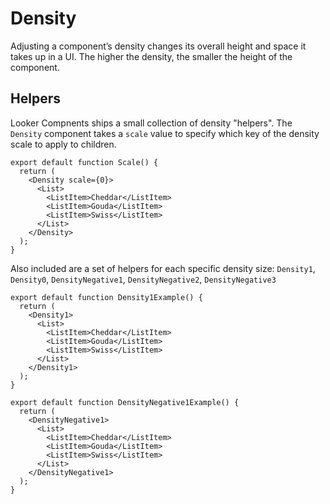 # Density

Adjusting a component’s density changes its overall height and space it takes up in a UI. The higher the density, the smaller the height of the component.

## Helpers

Looker Compnents ships a small collection of density "helpers". The `Density` component takes a `scale` value to specify which key of the density scale to apply to children.

```tsx
export default function Scale() {
  return (
    <Density scale={0}>
      <List>
        <ListItem>Cheddar</ListItem>
        <ListItem>Gouda</ListItem>
        <ListItem>Swiss</ListItem>
      </List>
    </Density>
  );
}
```

Also included are a set of helpers for each specific density size: `Density1`, `Density0`, `DensityNegative1`, `DensityNegative2`, `DensityNegative3`

```tsx
export default function Density1Example() {
  return (
    <Density1>
      <List>
        <ListItem>Cheddar</ListItem>
        <ListItem>Gouda</ListItem>
        <ListItem>Swiss</ListItem>
      </List>
    </Density1>
  );
}
```

```tsx
export default function DensityNegative1Example() {
  return (
    <DensityNegative1>
      <List>
        <ListItem>Cheddar</ListItem>
        <ListItem>Gouda</ListItem>
        <ListItem>Swiss</ListItem>
      </List>
    </DensityNegative1>
  );
}
```
